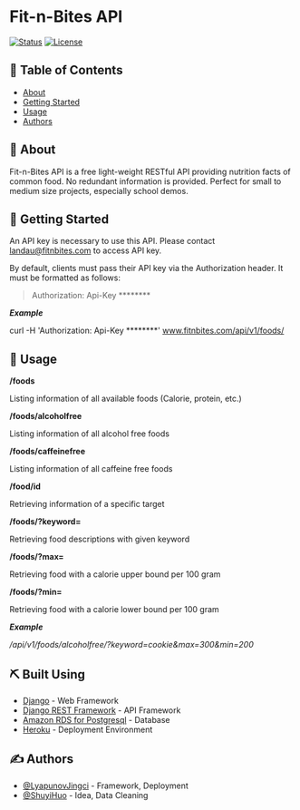 
<h1 align="left">Fit-n-Bites API</h1>

<div align="left">

  [![Status](https://img.shields.io/badge/status-active-success.svg)]() 
  [![License](https://img.shields.io/badge/license-MIT-blue.svg)](/LICENSE)

</div>

## 📝 Table of Contents
- [About](#about)
- [Getting Started](#getting_started)
- [Usage](#usage)
- [Authors](#authors)


## 🧐 About <a name = "about"></a>
Fit-n-Bites API is a free light-weight RESTful API providing nutrition facts of common food. No redundant information is provided. Perfect for small to medium size projects, especially school demos. 

## 🏁 Getting Started <a name = "getting_started"></a>
An API key is necessary to use this API. Please contact landau@fitnbites.com to access API key.

By default, clients must pass their API key via the Authorization header. It must be formatted as follows:

> Authorization: Api-Key ********

***Example***

 curl -H 'Authorization: Api-Key ********' www.fitnbites.com/api/v1/foods/

## 🎈 Usage <a name="usage"></a>
**/foods**
 
 Listing information of all available foods (Calorie, protein, etc.)

**/foods/alcoholfree**

 Listing information of all alcohol free foods

**/foods/caffeinefree**

 Listing information of all caffeine free foods
 
**/food/id**

 Retrieving information of a specific target

**/foods/?keyword=**

 Retrieving food descriptions with given keyword
 
**/foods/?max=**

 Retrieving food with a calorie upper bound per 100 gram

**/foods/?min=**

 Retrieving food with a calorie lower bound per 100 gram
 
***Example***
 
 */api/v1/foods/alcoholfree/?keyword=cookie&max=300&min=200*
 
## ⛏️ Built Using <a name = "built_using"></a>
- [Django](https://www.djangoproject.com/) - Web Framework
- [Django REST Framework](https://www.django-rest-framework.org/) - API Framework
- [Amazon RDS for Postgresql](https://aws.amazon.com/rds/) - Database
- [Heroku](www.heroku.com) - Deployment Environment

## ✍️ Authors <a name = "authors"></a>
- [@LyapunovJingci](https://github.com/LyapunovJingci) - Framework, Deployment
- [@ShuyiHuo](https://github.com/ShuyiHuo) - Idea, Data Cleaning



